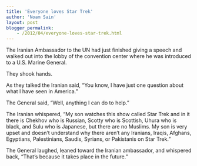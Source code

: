 ```yaml
---
title: 'Everyone loves Star Trek'
author: 'Noam Sain'
layout: post
blogger_permalink:
    - /2012/04/everyone-loves-star-trek.html
---
```


The Iranian Ambassador to the UN had just finished giving a speech and walked out into the lobby of the convention center where he was introduced to a U.S. Marine General.  
  
They shook hands.

As they talked the Iranian said, “You know, I have just one question about what I have seen in America.”

The General said, “Well, anything I can do to help.”

The Iranian whispered, “My son watches this show called Star Trek and in it there is Chekhov who is Russian, Scotty who is Scottish, Uhura who is black, and Sulu who is Japanese, but there are no Muslims. My son is very upset and doesn’t understand why there aren’t any Iranians, Iraqis, Afghans, Egyptians, Palestinians, Saudis, Syrians, or Pakistanis on Star Trek.”

The General laughed, leaned toward the Iranian ambassador, and whispered back, “That’s because it takes place in the future.”